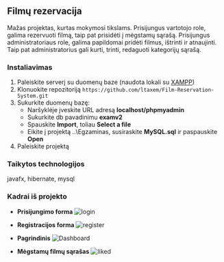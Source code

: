 ## Filmų rezervacija
Mažas projektas, kurtas mokymosi tikslams. Prisijungus vartotojo role, galima rezervuoti filmą, taip pat prisidėti į mėgstamų sąrašą.
Prisijungus administratoriaus role, galima papildomai pridėti filmus, ištrinti ir atnaujinti. Taip pat administratorius gali kurti,
trinti, redaguoti kategorijų sąrašą.

### Instaliavimas
1. Paleiskite serverį su duomenų baze (naudota lokali su [XAMPP](https://www.apachefriends.org/download.html))
2. Klonuokite repozitoriją `https://github.com/ltaxem/Film-Reservation-System.git`
3. Sukurkite duomenų bazę:
   - Naršyklėje įveskite URL adresą **localhost/phpmyadmin**
   - Sukurkite db pavadinimu **examv2**
   - Spauskite **Import**, toliau **Select a file**
   - Eikite į projektą ..\Egzaminas, susiraskite **MySQL.sql** ir paspauskite **Open**
4. Paleiskite projektą

### Taikytos technologijos
javafx, hibernate, mysql

### Kadrai iš projekto
- **Prisijungimo forma**
![login](https://user-images.githubusercontent.com/94172076/179853039-362efaa3-30b9-4390-923a-fb9c03f0b424.png)

- **Registracijos forma**
![register](https://user-images.githubusercontent.com/94172076/179853053-5dbe4324-2f8c-43b0-8034-6a4b0baf8515.png)

- **Pagrindinis**
![Dashboard](https://user-images.githubusercontent.com/94172076/179854261-5dd73a7f-4f07-4cf3-b7c6-e65e883f95ea.PNG)

- **Mėgstamų filmų sąrašas**
![liked](https://user-images.githubusercontent.com/94172076/180277354-5c36735e-4c17-46f9-a27f-033b9894d779.PNG)

